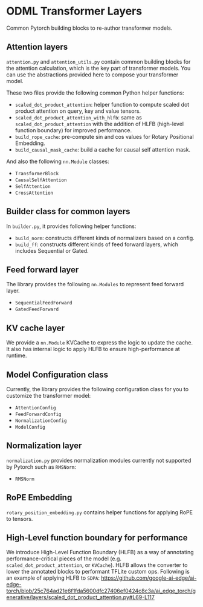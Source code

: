 # ODML Transformer Layers
Common Pytorch building blocks to re-author transformer models.

## Attention layers
`attention.py` and `attention_utils.py` contain common building blocks for the attention calculation, which is the key part of transformer models. You can use the abstractions provided here to compose your transformer model.

These two files provide the following common Python helper functions: 
* `scaled_dot_product_attention`: helper function to compute scaled dot product attention on query, key and value tensors.
* `scaled_dot_product_attention_with_hlfb`: same as `scaled_dot_product_attention` with the addition of HLFB (high-level function boundary) for improved performance.
* `build_rope_cache`: pre-compute sin and cos values for Rotary Positional Embedding.
* `build_causal_mask_cache`: build a cache for causal self attention mask.

And also the following `nn.Module` classes:
* `TransformerBlock`
* `CausalSelfAttention`
* `SelfAttention`
* `CrossAttention`

## Builder class for common layers
In `builder.py`, it provides following helper functions:
* `build_norm`: constructs different kinds of normalizers based on a config.
* `build_ff`: constructs different kinds of feed forward layers, which includes Sequential or Gated.

## Feed forward layer
The library provides the following `nn.Modules` to represent feed forward layer.
* `SequentialFeedForward`
* `GatedFeedForward`

## KV cache layer
We provide a `nn.Module` KVCache to express the logic to update the cache. It also has internal logic to apply HLFB to ensure high-performance at runtime.

## Model Configuration class
Currently, the library provides the following configuration class for you to customize the transformer model:
* `AttentionConfig`
* `FeedForwardConfig`
* `NormalizationConfig`
* `ModelConfig`

## Normalization layer
`normalization.py` provides normalization modules currently not supported by Pytorch such as `RMSNorm`:
* `RMSNorm`

## RoPE Embedding
`rotary_position_embedding.py` contains helper functions for applying RoPE to tensors.

## High-Level function boundary for performance
We introduce High-Level Function Boundary (HLFB) as a way of annotating performance-critical pieces of the model (e.g. `scaled_dot_product_attention`, or `KVCache`). HLFB allows the converter to lower the annotated blocks to performant TFLite custom ops. Following is an example of applying HLFB to `SDPA`:
https://github.com/google-ai-edge/ai-edge-torch/blob/25c764ad21e6f1fda5600dfc27406ef0424c8c3a/ai_edge_torch/generative/layers/scaled_dot_product_attention.py#L69-L117
